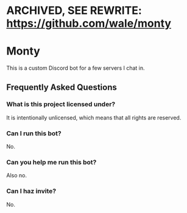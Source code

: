 # ARCHIVED, SEE REWRITE: https://github.com/wale/monty

# Monty

This is a custom Discord bot for a few servers I chat in.


## Frequently Asked Questions

### What is this project licensed under?
It is intentionally unlicensed, which means that all rights are reserved.

### Can I run this bot?
No.

### Can you help me run this bot?
Also no.

### Can I haz invite?
No.
